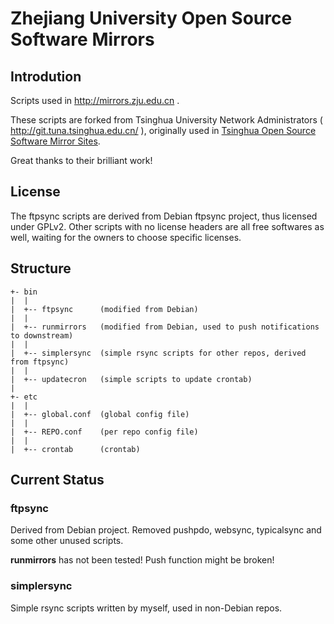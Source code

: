 # Zhejiang University Open Source Software Mirrors

## Introdution

Scripts used in http://mirrors.zju.edu.cn .

These scripts are forked from Tsinghua University Network 
Administrators ( http://git.tuna.tsinghua.edu.cn/ ), originally 
used in [Tsinghua Open Source Software Mirror Sites](http://mirrors.tuna.tsinghua.edu.cn).

Great thanks to their brilliant work!

## License

The ftpsync scripts are derived from Debian ftpsync project, 
thus licensed under GPLv2. Other scripts with no license headers 
are all free softwares as well, waiting for the owners to choose 
specific licenses.

## Structure

	+- bin
	|  |
	|  +-- ftpsync		(modified from Debian)
	|  |
	|  +-- runmirrors	(modified from Debian, used to push notifications to downstream)
	|  |
	|  +-- simplersync	(simple rsync scripts for other repos, derived from ftpsync)
	|  |
	|  +-- updatecron	(simple scripts to update crontab)
	|
	+- etc
	|  |
	|  +-- global.conf	(global config file)
	|  |
	|  +-- REPO.conf	(per repo config file)
	|  |
	|  +-- crontab		(crontab)

## Current Status

### ftpsync

Derived from Debian project. Removed pushpdo, websync, typicalsync and some other unused scripts.

__runmirrors__ has not been tested! Push function might be broken!

### simplersync

Simple rsync scripts written by myself, used in non-Debian repos.

